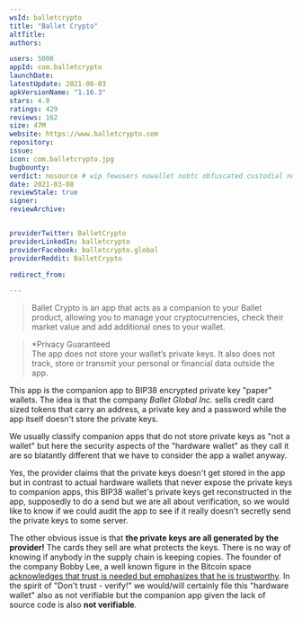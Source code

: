 ```yaml
---
wsId: balletcrypto
title: "Ballet Crypto"
altTitle: 
authors:

users: 5000
appId: com.balletcrypto
launchDate: 
latestUpdate: 2021-06-03
apkVersionName: "1.16.3"
stars: 4.8
ratings: 429
reviews: 162
size: 47M
website: https://www.balletcrypto.com
repository: 
issue: 
icon: com.balletcrypto.jpg
bugbounty: 
verdict: nosource # wip fewusers nowallet nobtc obfuscated custodial nosource nonverifiable reproducible bounty defunct
date: 2021-03-08
reviewStale: true
signer: 
reviewArchive:


providerTwitter: BalletCrypto
providerLinkedIn: balletcrypto
providerFacebook: balletcrypto.global
providerReddit: BalletCrypto

redirect_from:

---
```



> Ballet Crypto is an app that acts as a companion to your Ballet product,
  allowing you to manage your cryptocurrencies, check their market value and add
  additional ones to your wallet.

> *Privacy Guaranteed<br>
  The app does not store your wallet’s private keys. It also does not track,
  store or transmit your personal or financial data outside the app.

This app is the companion app to BIP38 encrypted private key "paper" wallets.
The idea is that the company *Ballet Global Inc.* sells credit card sized tokens
that carry an address, a private key and a password while the app itself doesn't
store the private keys.

We usually classify companion apps that do not store private keys as "not a wallet"
but here the security aspects of the "hardware wallet" as they call it are so
blatantly different that we have to consider the app a wallet anyway.

Yes, the provider claims that the private keys doesn't get stored in the app but
in contrast to actual hardware wallets that never expose the private keys to
companion apps, this BIP38 wallet's private keys get reconstructed in the app,
supposedly to do a send but we are all about verification, so we would like to
know if we could audit the app to see if it really doesn't secretly send the
private keys to some server.

The other obvious issue is that **the private keys are all generated by the provider!**
The cards they sell are what protects the keys. There is no way of knowing if
anybody in the supply chain is keeping copies. The founder of the company Bobby
Lee, a well known figure in the Bitcoin space
[acknowledges that trust is needed but emphasizes that he is trustworthy](https://www.youtube.com/watch?v=JmbfYlNAuSM).
In the spirit of "Don't trust - verify!" we would/will certainly file this
"hardware wallet" also as not verifiable but the companion app given the lack of
source code is also **not verifiable**.
